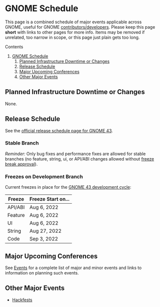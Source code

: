 GNOME Schedule
==========

This page is a combined schedule of major events applicable across GNOME, useful for GNOME [contributors/developers](/MaintainersCorner). Please keep this page **short** with links to other pages for more info. Items may be removed if unrelated, too narrow in scope, or this page just plain gets too long.

Contents

1. [GNOME Schedule](#GNOME_Schedule)
   1. [Planned Infrastructure Downtime or Changes](#Planned_Infrastructure_Downtime_or_Changes)
   2. [Release Schedule](#Release_Schedule)
   3. [Major Upcoming Conferences](#Major_Upcoming_Conferences)
   4. [Other Major Events](#Other_Major_Events)

Planned Infrastructure Downtime or Changes
----------

None.

Release Schedule
----------

See the [official release schedule page for GNOME 43](/FortyThree).

### Stable Branch ###

*Reminder:* Only bug fixes and performance fixes are allowed for stable branches (no feature, string, ui, or API/ABI changes allowed without [freeze break approval](/ReleasePlanning)).

### Freezes on Development Branch ###

Current freezes in place for the [GNOME 43 development cycle](/FortyThree):

|**Freeze**|**Freeze Start on...**|
|----------|----------------------|
| API/ABI  |      Aug 6, 2022     |
| Feature  |      Aug 6, 2022     |
|    UI    |      Aug 6, 2022     |
|  String  |     Aug 27, 2022     |
|   Code   |      Sep 3, 2022     |

Major Upcoming Conferences
----------

See [Events](/Events) for a complete list of major and minor events and links to information on planning such events.

Other Major Events
----------

* [Hackfests](/Hackfests)
